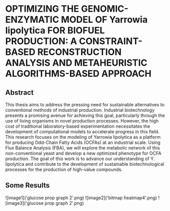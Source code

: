 # OPTIMIZING THE GENOMIC-ENZYMATIC MODEL OF Yarrowia lipolytica FOR BIOFUEL PRODUCTION: A CONSTRAINT-BASED RECONSTRUCTION ANALYSIS AND METAHEURISTIC ALGORITHMS-BASED APPROACH

## Abstract

This thesis aims to address the pressing need for sustainable alternatives to conventional methods of industrial production. Industrial biotechnology presents a promising avenue for achieving this goal, particularly through the use of living organisms in novel production processes. However, the high cost of traditional laboratory-based experimentation necessitates the development of computational models to accelerate progress in this field. This research focuses on the modeling of Yarrowia lipolytica as a platform for producing Odd-Chain Fatty Acids (OCFAs) at an industrial scale. Using Flux Balance Analysis (FBA), we will explore the metabolic network of this non-conventional yeast and develop a new optimized phenotype for OCFA production. The goal of this work is to advance our understanding of Y. lipolytica and contribute to the development of sustainable biotechnological processes for the production of high-value compounds.

## Some Results

![image1]('glucose prop graph 2'.png)
![image2]('bitmap heatmap4'.png)
![image3]('glucose prop graph 2'.png)
